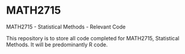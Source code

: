 # MATH2715
MATH2715 - Statistical Methods - Relevant Code

This repository is to store all code completed for MATH2715, Statistical Methods. It will be predominantly R code.
